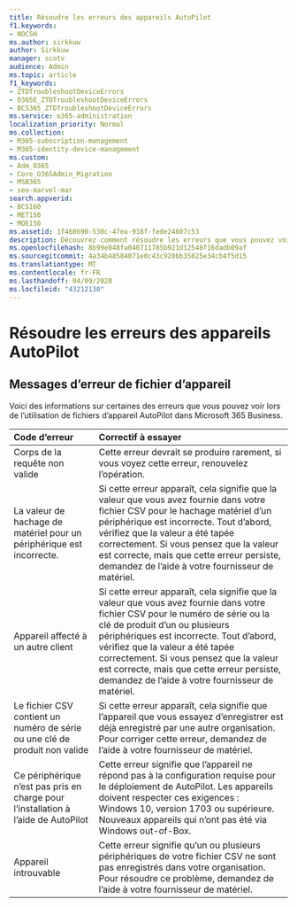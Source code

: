 ```yaml
---
title: Résoudre les erreurs des appareils AutoPilot
f1.keywords:
- NOCSH
ms.author: sirkkuw
author: Sirkkuw
manager: scotv
audience: Admin
ms.topic: article
f1_keywords:
- ZTDTroubleshootDeviceErrors
- O365E_ZTDTroubleshootDeviceErrors
- BCS365_ZTDTroubleshootDeviceErrors
ms.service: o365-administration
localization_priority: Normal
ms.collection:
- M365-subscription-management
- M365-identity-device-management
ms.custom:
- Adm_O365
- Core_O365Admin_Migration
- MSB365
- seo-marvel-mar
search.appverid:
- BCS160
- MET150
- MOE150
ms.assetid: 1f468690-530c-47ea-918f-fede24607c53
description: Découvrez comment résoudre les erreurs que vous pouvez voir lors de l’utilisation de fichiers d’appareil AutoPilot dans Microsoft 365 Business.
ms.openlocfilehash: 8b99e848fa040711785b921d12548f16dadb09af
ms.sourcegitcommit: 4a34b48584071e0c43c920bb35025e34cb4f5d15
ms.translationtype: MT
ms.contentlocale: fr-FR
ms.lasthandoff: 04/09/2020
ms.locfileid: "43212130"
---
```

# <a name="troubleshoot-autopilot-device-errors"></a>Résoudre les erreurs des appareils AutoPilot

## <a name="device-file-error-messages"></a>Messages d’erreur de fichier d’appareil

Voici des informations sur certaines des erreurs que vous pouvez voir lors de l’utilisation de fichiers d’appareil AutoPilot dans Microsoft 365 Business. 
  
|**Code d’erreur**|**Correctif à essayer**|
|:-----|:-----|
|Corps de la requête non valide  <br/> |Cette erreur devrait se produire rarement, si vous voyez cette erreur, renouvelez l’opération.  <br/> |
|La valeur de hachage de matériel pour un périphérique est incorrecte.  <br/> |Si cette erreur apparaît, cela signifie que la valeur que vous avez fournie dans votre fichier CSV pour le hachage matériel d’un périphérique est incorrecte. Tout d’abord, vérifiez que la valeur a été tapée correctement. Si vous pensez que la valeur est correcte, mais que cette erreur persiste, demandez de l’aide à votre fournisseur de matériel.  <br/> |
|Appareil affecté à un autre client  <br/> |Si cette erreur apparaît, cela signifie que la valeur que vous avez fournie dans votre fichier CSV pour le numéro de série ou la clé de produit d’un ou plusieurs périphériques est incorrecte. Tout d’abord, vérifiez que la valeur a été tapée correctement. Si vous pensez que la valeur est correcte, mais que cette erreur persiste, demandez de l’aide à votre fournisseur de matériel.  <br/> |
|Le fichier CSV contient un numéro de série ou une clé de produit non valide  <br/> |Si cette erreur apparaît, cela signifie que l’appareil que vous essayez d’enregistrer est déjà enregistré par une autre organisation. Pour corriger cette erreur, demandez de l’aide à votre fournisseur de matériel.  <br/> |
|Ce périphérique n’est pas pris en charge pour l’installation à l’aide de AutoPilot  <br/> | Cette erreur signifie que l’appareil ne répond pas à la configuration requise pour le déploiement de AutoPilot. Les appareils doivent respecter ces exigences :  <br/>  Windows 10, version 1703 ou supérieure.  <br/>  Nouveaux appareils qui n’ont pas été via Windows out-of-Box.  <br/> |
|Appareil introuvable  <br/> |Cette erreur signifie qu’un ou plusieurs périphériques de votre fichier CSV ne sont pas enregistrés dans votre organisation. Pour résoudre ce problème, demandez de l’aide à votre fournisseur de matériel.  <br/> |
